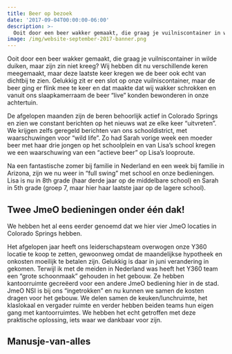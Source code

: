 ```yaml
---
title: Beer op bezoek
date: '2017-09-04T00:00:00-06:00'
description: >-
  Ooit door een beer wakker gemaakt, die graag je vuilniscontainer in wilde duiken, maar zijn zin niet kreeg?
image: /img/website-september-2017-banner.png
---
```

Ooit door een beer wakker gemaakt, die graag je vuilniscontainer in wilde duiken, maar zijn zin niet kreeg? Wij hebben dit nu verschillende keren meegemaakt, maar deze laatste keer kregen we de beer ook echt van dichtbij te zien. Gelukkig zit er een slot op onze vuilniscontainer, maar de beer ging er flink mee te keer en dat maakte dat wij wakker schrokken en vanuit ons slaapkamerraam de beer “live” konden bewonderen in onze achtertuin.

De afgelopen maanden zijn de beren behoorlijk actief in Colorado Springs en zien we constant berichten op het nieuws wat ze elke keer “uitvreten”. We krijgen zelfs geregeld berichten van ons schooldistrict, met waarschuwingen voor “wild life”. Zo had Sarah vorige week een moeder beer met haar drie jongen op het schoolplein en van Lisa’s school kregen we een waarschuwing van een “actieve beer” op Lisa’s looproute.

Na een fantastische zomer bij familie in Nederland en een week bij familie in Arizona, zijn we nu weer in “full swing” met school en onze bedieningen. Lisa is nu in 8th grade (haar derde jaar op de middelbare school) en Sarah in 5th grade (groep 7, maar hier haar laatste jaar op de lagere school).

Twee JmeO bedieningen onder één dak!
------------------------------------

We hebben het al eens eerder genoemd dat we hier vier JmeO locaties in Colorado Springs hebben.

Het afgelopen jaar heeft ons leiderschapsteam overwogen onze Y360 locatie te koop te zetten, gewoonweg omdat de maandelijkse hypotheek en onkosten moeilijk te betalen zijn. Gelukkig is daar in juni verandering in gekomen. Terwijl ik met de meiden in Nederland was heeft het Y360 team een “grote schoonmaak” gehouden in het gebouw. Ze hebben kantoorruimte gecreëerd voor een andere JmeO bediening hier in de stad. JmeO NSI is bij ons “ingetrokken” en nu kunnen we samen de kosten dragen voor het gebouw. We delen samen de keuken/lunchruimte, het klaslokaal en vergader ruimte en verder hebben beiden teams hun eigen gang met kantoorruimtes. We hebben het echt getroffen met deze praktische oplossing, iets waar we dankbaar voor zijn.

Manusje-van-alles
-----------------

 
